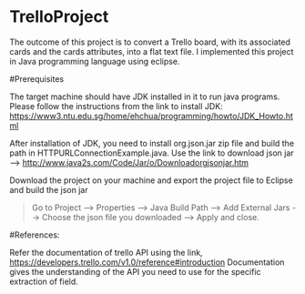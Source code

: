 # TrelloProject

The outcome of this project is to convert a Trello board, with its associated cards and the cards attributes, into a flat text file.
I implemented this project in Java programming language using eclipse.

#Prerequisites

The target machine should have JDK installed in it to run java programs.
Please follow the instructions from the link to install JDK:
https://www3.ntu.edu.sg/home/ehchua/programming/howto/JDK_Howto.html

After installation of JDK, you need to install org.json.jar zip file and build the path in HTTPURLConnectionExample.java. Use the link to download json jar --> http://www.java2s.com/Code/Jar/o/Downloadorgjsonjar.htm

Download the project on your machine and export the project file to Eclipse and build the json jar
> Go to Project --> Properties --> Java Build Path --> Add External Jars --> Choose the json file you downloaded --> Apply and close.

#References:

Refer the documentation of trello API using the link, https://developers.trello.com/v1.0/reference#introduction 
Documentation gives the understanding of the API you need to use for the specific extraction of field.
